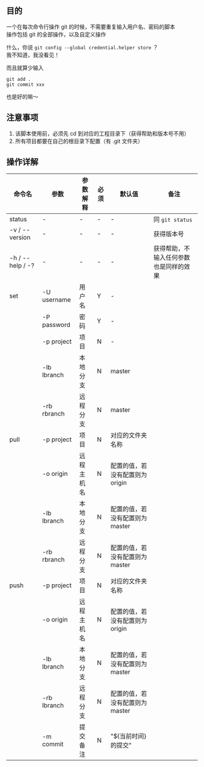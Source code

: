 ## 目的

一个在每次命令行操作 git 的时候，不需要重复输入用户名、密码的脚本  
操作包括 git 的全部操作，以及自定义操作

什么，你说 `git config --global credential.helper store` ？   
我不知道，我没看见！

而且就算少输入
```
git add .
git commit xxx
```
也是好的嘛～

## 注意事项

 1. 该脚本使用前，必须先 cd 到对应的工程目录下（获得帮助和版本号不用）
 2. 所有项目都要在自己的根目录下配置（有 .git 文件夹）

## 操作详解

| 命令名 | 参数 | 参数解释 | 必须 | 默认值 | 备注 |
| -- | -- | -- | -- | -- | -- |
| status | - | - | - | - | 同 `git status` |
| -v / --version | - | - | - | - | 获得版本号 |
| -h / --help / -? | - | - | - | - | 获得帮助，不输入任何参数也是同样的效果 |
| set | -U username | 用户名 | Y | - | |
| | -P password | 密码 | Y | - | |
| | -p project | 项目 | N | - | |
| | -lb lbranch | 本地分支 | N | master | |
| | -rb rbranch | 远程分支 | N | master | |
| pull | -p project | 项目 | N | 对应的文件夹名称 | |
| | -o origin | 远程主机名 | N | 配置的值，若没有配置则为 origin | |
| | -lb lbranch | 本地分支 | N | 配置的值，若没有配置则为 master | |
| | -rb rbranch | 远程分支 | N  | 配置的值，若没有配置则为 master | |
| push | -p project | 项目 | N  | 对应的文件夹名称 | |
| | -o origin | 远程主机名 | N | 配置的值，若没有配置则为 origin | |
| | -lb lbranch | 本地分支 | N | 配置的值，若没有配置则为 master | |
| | -rb lbranch | 远程分支 | N  | 配置的值，若没有配置则为 master | |
| | -m commit | 提交备注 | N  | "${当前时间}的提交" | |